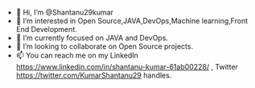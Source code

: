 - 👋 Hi, I’m @Shantanu29kumar
- 👀 I’m interested in Open Source,JAVA,DevOps,Machine learning,Front End Development.
- 🌱 I’m currently focused on JAVA and DevOps.
- 💞️ I’m looking to collaborate on Open Source projects.
- 📫 You can reach me on my LinkedIn https://www.linkedin.com/in/shantanu-kumar-61ab00228/ , Twitter https://twitter.com/KumarShantanu29 handles.
<!---
Shantanu29kumar/Shantanu29kumar is a ✨ special ✨ repository because its `README.md` (this file) appears on your GitHub profile.
You can click the Preview link to take a look at your changes.
--->
